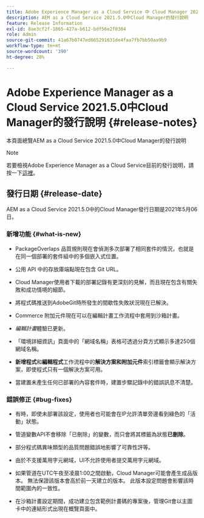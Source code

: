 ```yaml
---
title: Adobe Experience Manager as a Cloud Service 中 Cloud Manager 2021.5.0 的發行說明
description: AEM as a Cloud Service 2021.5.0中Cloud Manager的發行說明
feature: Release Information
exl-id: 8ae3cf2f-1865-427a-b612-bdf56e2f0304
role: Admin
source-git-commit: 41a67b0747ed665291631de4faa7fb7bb50aa9b9
workflow-type: tm+mt
source-wordcount: '390'
ht-degree: 28%

---
```


# Adobe Experience Manager as a Cloud Service 2021.5.0中Cloud Manager的發行說明 {#release-notes}

本頁面總覽AEM as a Cloud Service 2021.5.0中Cloud Manager的發行說明

>[!NOTE]
>若要檢視Adobe Experience Manager as a Cloud Service目前的發行說明，請按一下[這裡](https://experienceleague.adobe.com/zh-hant/docs/experience-manager-cloud-service/content/release-notes/release-notes/release-notes-current)。

## 發行日期 {#release-date}

AEM as a Cloud Service 2021.5.0中的Cloud Manager發行日期是2021年5月06日。

### 新增功能 {#what-is-new}

* PackageOverlaps 品質規則現在會偵測多次部署了相同套件的情況，也就是在同一個部署的套件組中的多個嵌入式位置。

* 公用 API 中的存放庫端點現在包含 Git URL。

* Cloud Manager使用者下載的部署記錄有更深刻的見解，而且現在包含有關失敗和成功情境的細節。

* 將程式碼推送到AdobeGit時所發生的間歇性失敗狀況現在已解決。

* Commerce 附加元件現在可以在編輯計畫工作流程中套用到沙箱計畫。

* *編輯計畫*&#x200B;體驗已更新。

* 「環境詳細資訊」頁面中的「網域名稱」表格可透過分頁方式顯示多達250個網域名稱。

* **新增程式**&#x200B;和&#x200B;**編輯程式**&#x200B;工作流程中的&#x200B;**解決方案和附加元件**&#x200B;索引標籤會顯示解決方案，即使程式只有一個解決方案可用。

* 當建置未產生任何已部署的內容套件時，建置步驟記錄中的錯誤訊息不清楚。

### 錯誤修正 {#bug-fixes}

* 有時，即使未部署該設定，使用者也可能會在IP允許清單旁邊看到綠色的「活動」狀態。

* 管道變數API不會移除「已刪除」的變數，而只會將其標籤為狀態&#x200B;**已刪除**。

* 部分程式碼異味類型的品質問題錯誤地影響了可靠性評等。

* 由於不支援萬用字元網域，UI不允許使用者提交萬用字元網域。

* 如果管道在UTC午夜至凌晨1:00之間啟動，Cloud Manager可能會產生成品版本。 無法保證該版本會高於前一天建立的版本。 此版本設定問題會影響該時間範圍內的一致性。

* 在沙箱計畫設定期間，成功建立包含範例計畫碼的專案後，管理Git會以主圖卡中的連結形式出現在概覽頁面中。

